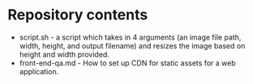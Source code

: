 # Repository contents

- script.sh - a script which takes in 4 arguments (an image file path, width, height, and output filename) and resizes the image based on height and width provided.
- front-end-qa.md - How to set up CDN for static assets for a web application.
